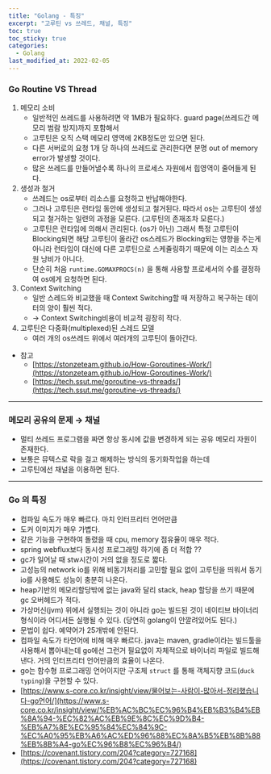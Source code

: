 ```yaml
---
title: "Golang - 특징"
excerpt: "고루틴 vs 쓰레드, 채널, 특징"
toc: true
toc_sticky: true
categories:
  - Golang
last_modified_at: 2022-02-05
---
```


### Go Routine VS Thread

1. 메모리 소비
   - 일반적인 쓰레드를 사용하려면 약 1MB가 필요하다. guard page(쓰레드간 메모리 범람 방지)까지 포함해서
   - 고루틴은 오직 스택 메모리 영역에 2KB정도만 있으면 된다.
   - 다른 서버로의 요청 1개 당 하나의 쓰레드로 관리한다면 분명 out of memory error가 발생할 것이다.
   - 많은 쓰레드를 만들어낼수록 하나의 프로세스 자원에서 힙영역이 줄어들게 된다.
2. 생성과 철거
   - 쓰레드는 os로부터 리소스를 요청하고 반납해야한다.
   - 그러나 고루틴은 런타임 동안에 생성되고 철거된다. 따라서 os는 고루틴이 생성되고 철거하는 일련의 과정을 모른다. (고루틴의 존재조차 모른다.)
   - 고루틴은 런타임에 의해서 관리된다. (os가 아닌) 그래서 특정 고루틴이 Blocking되면 해당 고루틴이 올라간 os스레드가 Blocking되는 영향을 주는게 아니라 런타임이 대신에 다른 고루틴으로 스케쥴링하기 때문에 이는 리소스 자원 낭비가 아니다.
   - 단순히 처음 `runtime.GOMAXPROCS(n)` 을 통해 사용할 프로세서의 수를 결정하여 os에게 요청하면 된다.
3. Context Switching
   - 일반 스레드와 비교했을 때 Context Switching할 때 저장하고 복구하는 데이터의 양이 훨씬 적다.
   - → Context Switching비용이 비교적 굉장히 작다.
4. 고루틴은 다중화(multiplexed)된 스레드 모델
   - 여러 개의 os쓰레드 위에서 여러개의 고루틴이 돌아간다.

- 참고
  - [https://stonzeteam.github.io/How-Goroutines-Work/](https://stonzeteam.github.io/How-Goroutines-Work/)
  - [https://tech.ssut.me/goroutine-vs-threads/](https://tech.ssut.me/goroutine-vs-threads/)

---

### 메모리 공유의 문제 → 채널

- 멀티 쓰레드 프로그램을 짜면 항상 동시에 값을 변경하게 되는 공유 메모리 자원이 존재한다.
- 보통은 뮤텍스로 락을 걸고 해제하는 방식의 동기화작업을 하는데
- 고루틴에선 채널을 이용하면 된다.

---

### Go 의 특징

- 컴파일 속도가 매우 빠르다. 마치 인터프리터 언어만큼
- 도커 이미지가 매우 가볍다.
- 같은 기능을 구현하여 돌렸을 때 cpu, memory 점유율이 매우 적다.
- spring webflux보다 동시성 프로그래밍 하기에 좀 더 적합 ??
- gc가 일어날 때 stw시간이 거의 없을 정도로 짧다.
- 고성능의 network io를 위해 비동기처리를 고민할 필요 없이 고루틴을 띄워서 동기io를 사용해도 성능이 충분히 나온다.
- heap기반의 메모리할당밖에 없는 java와 달리 stack, heap 할당을 쓰기 때문에 gc 오버헤드가 적다.
- 가상머신(jvm) 위에서 실행되는 것이 아니라 go는 빌드된 것이 네이티브 바이너리 형식이라 어디서든 실행될 수 있다. (당연히 golang이 안깔려있어도 된다.)
- 문법이 쉽다. 예약어가 25개밖에 안된다.
- 컴파일 속도가 타언어에 비해 매우 빠르다. java는 maven, gradle이라는 빌드툴을 사용해서 뽑아내는데 go에선 그런거 필요없이 자체적으로 바이너리 파일로 빌드해낸다. 거의 인터프리터 언어만큼의 효율이 나온다.
- go는 함수형 프로그래밍 언어이지만 구조체 `struct` 를 통해 객체지향 코드(`duck typing`)을 구현할 수 있다.
- [https://www.s-core.co.kr/insight/view/물어보는-사람이-많아서-정리했습니다-go언어/](https://www.s-core.co.kr/insight/view/%EB%AC%BC%EC%96%B4%EB%B3%B4%EB%8A%94-%EC%82%AC%EB%9E%8C%EC%9D%B4-%EB%A7%8E%EC%95%84%EC%84%9C-%EC%A0%95%EB%A6%AC%ED%96%88%EC%8A%B5%EB%8B%88%EB%8B%A4-go%EC%96%B8%EC%96%B4/)
- [https://covenant.tistory.com/204?category=727168](https://covenant.tistory.com/204?category=727168)
